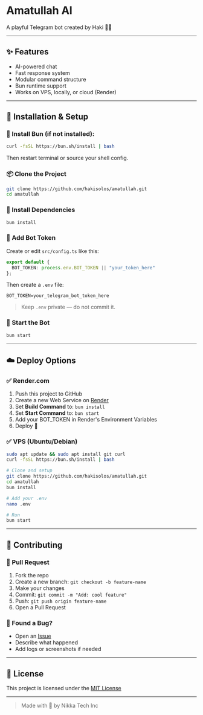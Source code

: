 # Amatullah AI
A playful Telegram bot created by Haki 🧠💬

---

## ✨ Features
- AI-powered chat
- Fast response system
- Modular command structure
- Bun runtime support
- Works on VPS, locally, or cloud (Render)

---

## 🚀 Installation & Setup

### 🧶 Install Bun (if not installed):
```bash
curl -fsSL https://bun.sh/install | bash
```
Then restart terminal or source your shell config.

### 📦 Clone the Project
```bash
git clone https://github.com/hakisolos/amatullah.git
cd amatullah
```

### 🔧 Install Dependencies
```bash
bun install
```

### 🔐 Add Bot Token
Create or edit `src/config.ts` like this:
```ts
export default {
  BOT_TOKEN: process.env.BOT_TOKEN || "your_token_here"
};
```

Then create a `.env` file:
```env
BOT_TOKEN=your_telegram_bot_token_here
```

> Keep `.env` private — do not commit it.

### 🏁 Start the Bot
```bash
bun start
```

---

## ☁️ Deploy Options

### ✅ Render.com
1. Push this project to GitHub
2. Create a new Web Service on [Render](https://render.com)
3. Set **Build Command** to: `bun install`
4. Set **Start Command** to: `bun start`
5. Add your BOT_TOKEN in Render's Environment Variables
6. Deploy 🚀

### ✅ VPS (Ubuntu/Debian)
```bash
sudo apt update && sudo apt install git curl
curl -fsSL https://bun.sh/install | bash

# Clone and setup
git clone https://github.com/hakisolos/amatullah.git
cd amatullah
bun install

# Add your .env
nano .env

# Run
bun start
```

---

## 🤝 Contributing

### 🧸 Pull Request
1. Fork the repo
2. Create a new branch: `git checkout -b feature-name`
3. Make your changes
4. Commit: `git commit -m "Add: cool feature"`
5. Push: `git push origin feature-name`
6. Open a Pull Request

### 🐞 Found a Bug?
- Open an [Issue](https://github.com/hakisolos/amatullah/issues)
- Describe what happened
- Add logs or screenshots if needed

---

## 🪪 License
This project is licensed under the [MIT License](./LICENSE)

---

> Made with 💖 by Nikka Tech Inc 
